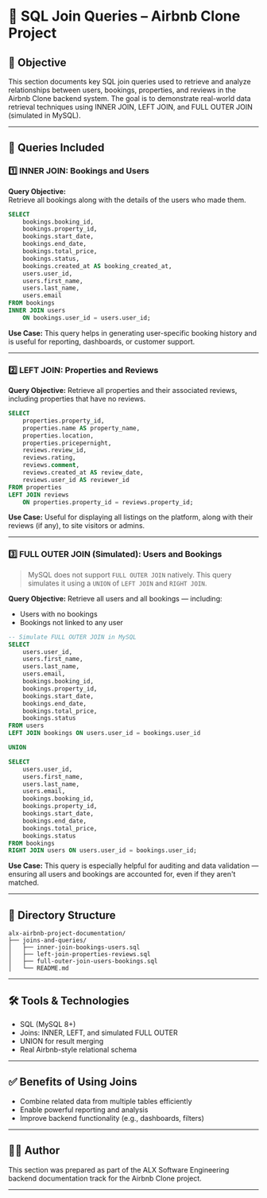 # 🔗 SQL Join Queries – Airbnb Clone Project

## 🎯 Objective
This section documents key SQL join queries used to retrieve and analyze relationships between users, bookings, properties, and reviews in the Airbnb Clone backend system. The goal is to demonstrate real-world data retrieval techniques using INNER JOIN, LEFT JOIN, and FULL OUTER JOIN (simulated in MySQL).

---

## 📌 Queries Included

### 1️⃣ INNER JOIN: Bookings and Users

**Query Objective:**  
Retrieve all bookings along with the details of the users who made them.

```sql
SELECT 
    bookings.booking_id,
    bookings.property_id,
    bookings.start_date,
    bookings.end_date,
    bookings.total_price,
    bookings.status,
    bookings.created_at AS booking_created_at,
    users.user_id,
    users.first_name,
    users.last_name,
    users.email
FROM bookings
INNER JOIN users
    ON bookings.user_id = users.user_id;
````

**Use Case:**
This query helps in generating user-specific booking history and is useful for reporting, dashboards, or customer support.

---

### 2️⃣ LEFT JOIN: Properties and Reviews

**Query Objective:**
Retrieve all properties and their associated reviews, including properties that have no reviews.

```sql
SELECT 
    properties.property_id,
    properties.name AS property_name,
    properties.location,
    properties.pricepernight,
    reviews.review_id,
    reviews.rating,
    reviews.comment,
    reviews.created_at AS review_date,
    reviews.user_id AS reviewer_id
FROM properties
LEFT JOIN reviews
    ON properties.property_id = reviews.property_id;
```

**Use Case:**
Useful for displaying all listings on the platform, along with their reviews (if any), to site visitors or admins.

---

### 3️⃣ FULL OUTER JOIN (Simulated): Users and Bookings

> MySQL does not support `FULL OUTER JOIN` natively. This query simulates it using a `UNION` of `LEFT JOIN` and `RIGHT JOIN`.

**Query Objective:**
Retrieve all users and all bookings — including:

* Users with no bookings
* Bookings not linked to any user

```sql
-- Simulate FULL OUTER JOIN in MySQL
SELECT 
    users.user_id,
    users.first_name,
    users.last_name,
    users.email,
    bookings.booking_id,
    bookings.property_id,
    bookings.start_date,
    bookings.end_date,
    bookings.total_price,
    bookings.status
FROM users
LEFT JOIN bookings ON users.user_id = bookings.user_id

UNION

SELECT 
    users.user_id,
    users.first_name,
    users.last_name,
    users.email,
    bookings.booking_id,
    bookings.property_id,
    bookings.start_date,
    bookings.end_date,
    bookings.total_price,
    bookings.status
FROM bookings
RIGHT JOIN users ON users.user_id = bookings.user_id;
```

**Use Case:**
This query is especially helpful for auditing and data validation — ensuring all users and bookings are accounted for, even if they aren't matched.

---

## 📁 Directory Structure

```
alx-airbnb-project-documentation/
├── joins-and-queries/
│   ├── inner-join-bookings-users.sql
│   ├── left-join-properties-reviews.sql
│   ├── full-outer-join-users-bookings.sql
│   └── README.md
```

---

## 🛠️ Tools & Technologies

* SQL (MySQL 8+)
* Joins: INNER, LEFT, and simulated FULL OUTER
* UNION for result merging
* Real Airbnb-style relational schema

---

## ✅ Benefits of Using Joins

* Combine related data from multiple tables efficiently
* Enable powerful reporting and analysis
* Improve backend functionality (e.g., dashboards, filters)

---

## 👨‍💻 Author

This section was prepared as part of the ALX Software Engineering backend documentation track for the Airbnb Clone project.

---